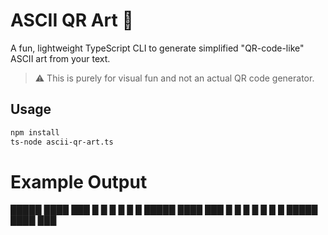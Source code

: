 # ASCII QR Art 🎨

A fun, lightweight TypeScript CLI to generate simplified "QR-code-like" ASCII art from your text.

> ⚠️ This is purely for visual fun and not an actual QR code generator.

## Usage

```bash
npm install
ts-node ascii-qr-art.ts
```

# Example Output

█████   ████    ███ 
█   █   █   █   █ █ 
█████   ████    ███ 
█   █   █ █ █   █ █ 
█████   ████    ███ 


